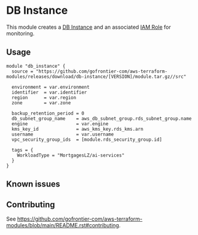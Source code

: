 # DB Instance

This module creates a [DB Instance](https://registry.terraform.io/providers/hashicorp/aws/latest/docs/resources/db_instance) and an associated [IAM Role](https://registry.terraform.io/providers/hashicorp/aws/latest/docs/resources/iam_role) for monitoring.

## Usage

```hcl
module "db_instance" {
  source = "https://github.com/gofrontier-com/aws-terraform-modules/releases/download/db-instance/[VERSION]/module.tar.gz//src"

  environment = var.environment
  identifier  = var.identifier
  region      = var.region
  zone        = var.zone

  backup_retention_period = 0
  db_subnet_group_name    = aws_db_subnet_group.rds_subnet_group.name
  engine                  = var.engine
  kms_key_id              = aws_kms_key.rds_kms.arn
  username                = var.username
  vpc_security_group_ids  = [module.rds_security_group.id]

  tags = {
    WorkloadType = "MortgagesLZ/ai-services"
  }
}
```

## Known issues

## Contributing

See <https://github.com/gofrontier-com/aws-terraform-modules/blob/main/README.rst#contributing>.
